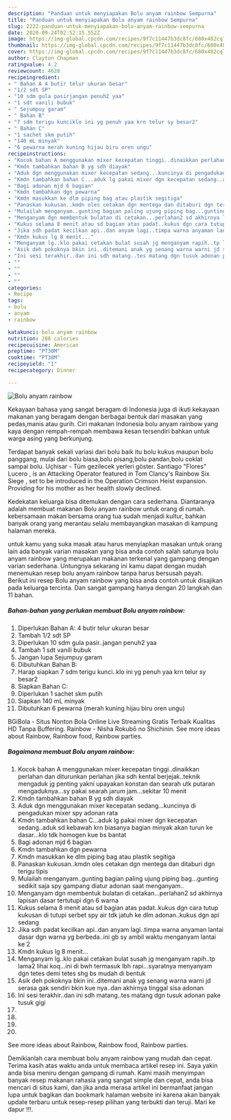 ```yaml
---
description: "Panduan untuk menyiapakan Bolu anyam rainbow Sempurna"
title: "Panduan untuk menyiapakan Bolu anyam rainbow Sempurna"
slug: 2222-panduan-untuk-menyiapakan-bolu-anyam-rainbow-sempurna
date: 2020-09-24T02:52:15.552Z
image: https://img-global.cpcdn.com/recipes/9f7c11447b3dc8fc/680x482cq70/bolu-anyam-rainbow-foto-resep-utama.jpg
thumbnail: https://img-global.cpcdn.com/recipes/9f7c11447b3dc8fc/680x482cq70/bolu-anyam-rainbow-foto-resep-utama.jpg
cover: https://img-global.cpcdn.com/recipes/9f7c11447b3dc8fc/680x482cq70/bolu-anyam-rainbow-foto-resep-utama.jpg
author: Clayton Chapman
ratingvalue: 4.2
reviewcount: 4628
recipeingredient:
- " Bahan A 4 butir telur ukuran besar"
- "1/2 sdt SP"
- "10 sdm gula pasirjangan penuh2 yaa"
- "1 sdt vanili bubuk"
- " Sejumpuy garam"
- " Bahan B"
- "7 sdm terigu kunciklo ini yg penuh yaa krn telur sy besar2"
- " Bahan C"
- "1 sachet skm putih"
- "140 mL minyak"
- "6 pewarna merah kuning hijau biru oren ungu"
recipeinstructions:
- "Kocok bahan A menggunakan mixer kecepatan tinggi..dinaikkan perlahan dan diturunkan perlahan jika sdh kental berjejak..teknik mengaduk jg penting yakni upayakan konstan dan searah utk putaran mengaduknya...sy pakai searah jarum jam...sekitar 10 menit"
- "Kmdn tambahkan bahan B yg sdh diayak"
- "Aduk dgn menggunakan mixer kecepatan sedang...kuncinya di pengadukan mixer spy adonan rata"
- "Kmdn tambahkan bahan C...aduk lg pakai mixer dgn kecepatan sedang..aduk sd kebawah krn biasanya bagian minyak akan turun ke dasar...klo tdk homogen kue bs bantat"
- "Bagi adonan mjd 6 bagian"
- "Kmdn tambahkan dgn pewarna"
- "Kmdn masukkan ke dlm piping bag atau plastik segitiga"
- "Panaskan kukusan..kmdn oles cetakan dgn mentega dan ditaburi dgn terigu tipis"
- "Mulailah menganyam..gunting bagian paling ujung piping bag...gunting sedikit saja spy gampang diatur adonan saat menganyam.."
- "Menganyam dgn membentuk bulatan di cetakan...perlahan2 sd akhirnya lapisan dasar tertutupi dgn 6 warna"
- "Kukus selama 8 menit atau sd bagian atas padat..kukus dgn cara tutup kukusan di tutupi serbet spy air tdk jatuh ke dlm adonan..kukus dgn api sedang"
- "Jika sdh padat kecilkan api..dan anyam lagi..timpa warna anyaman lantai dasar dgn warna yg berbeda..ini gb sy ambil waktu menganyam lantai ke 2"
- "Kmdn kukus lg 8 menit..."
- "Menganyam lg..klo pakai cetakan bulat susah jg menganyam rapih..tp lama2 lihai koq...ini di bwh termasuk lbh rapi...syaratnya menyanyam dgn tetes demi tetes shg bs mudah di bentuk"
- "Asik deh pokoknya bkin ini..ditemani anak yg senang warna warni jd serasa gak sendiri bkin kue nya..dan akhirnya tinggal sisa adonan"
- "Ini sesi terakhir..dan ini sdh matang..tes matang dgn tusuk adonan pake tusuk gigi"
- ""
- ""
- ""
- ""
categories:
- Recipe
tags:
- bolu
- anyam
- rainbow

katakunci: bolu anyam rainbow 
nutrition: 288 calories
recipecuisine: American
preptime: "PT30M"
cooktime: "PT38M"
recipeyield: "1"
recipecategory: Dinner

---
```



![Bolu anyam rainbow](https://img-global.cpcdn.com/recipes/9f7c11447b3dc8fc/680x482cq70/bolu-anyam-rainbow-foto-resep-utama.jpg)

Kekayaan bahasa yang sangat beragam di Indonesia juga di ikuti kekayaan makanan yang beragam dengan berbagai bentuk dari masakan yang pedas,manis atau gurih. Ciri makanan Indonesia bolu anyam rainbow yang kaya dengan rempah-rempah membawa kesan tersendiri bahkan untuk warga asing yang berkunjung.


Terdapat banyak sekali variasi dari bolu baik itu bolu kukus maupun bolu panggang, mulai dari bolu biasa,bolu pisang,bolu pandan,bolu coklat sampai bolu. Uçhisar - Tüm gezilecek yerleri göster. Santiago &#34;Flores&#34; Lucero , is an Attacking Operator featured in Tom Clancy&#39;s Rainbow Six Siege , set to be introduced in the Operation Crimson Heist expansion. Providing for his mother as her health slowly declined.

Kedekatan keluarga bisa ditemukan dengan cara sederhana. Diantaranya adalah membuat makanan Bolu anyam rainbow untuk orang di rumah. kebersamaan makan bersama orang tua sudah menjadi kultur, bahkan banyak orang yang merantau selalu membayangkan masakan di kampung halaman mereka.

untuk kamu yang suka masak atau harus menyiapkan masakan untuk orang lain ada banyak varian masakan yang bisa anda contoh salah satunya bolu anyam rainbow yang merupakan makanan terkenal yang gampang dengan varian sederhana. Untungnya sekarang ini kamu dapat dengan mudah menemukan resep bolu anyam rainbow tanpa harus bersusah payah.
Berikut ini resep Bolu anyam rainbow yang bisa anda contoh untuk disajikan pada keluarga tercinta. Dan sangat gampang hanya dengan 20 langkah dan 11 bahan.


<!--inarticleads1-->

##### Bahan-bahan yang perlukan membuat Bolu anyam rainbow:

1. Diperlukan  Bahan A: 4 butir telur ukuran besar
1. Tambah 1/2 sdt SP
1. Diperlukan 10 sdm gula pasir..jangan penuh2 yaa
1. Tambah 1 sdt vanili bubuk
1. Jangan lupa  Sejumpuy garam
1. Dibutuhkan  Bahan B:
1. Harap siapkan 7 sdm terigu kunci..klo ini yg penuh yaa krn telur sy besar2
1. Siapkan  Bahan C:
1. Diperlukan 1 sachet skm putih
1. Siapkan 140 mL minyak
1. Dibutuhkan 6 pewarna (merah kuning hijau biru oren ungu)


BGiBola - Situs Nonton Bola Online Live Streaming Gratis Terbaik Kualitas HD Tanpa Buffering. Rainbow - Nisha Rokubō no Shichinin. See more ideas about Rainbow, Rainbow food, Rainbow parties. 

<!--inarticleads2-->

##### Bagaimana membuat  Bolu anyam rainbow:

1. Kocok bahan A menggunakan mixer kecepatan tinggi..dinaikkan perlahan dan diturunkan perlahan jika sdh kental berjejak..teknik mengaduk jg penting yakni upayakan konstan dan searah utk putaran mengaduknya...sy pakai searah jarum jam...sekitar 10 menit
1. Kmdn tambahkan bahan B yg sdh diayak
1. Aduk dgn menggunakan mixer kecepatan sedang...kuncinya di pengadukan mixer spy adonan rata
1. Kmdn tambahkan bahan C...aduk lg pakai mixer dgn kecepatan sedang..aduk sd kebawah krn biasanya bagian minyak akan turun ke dasar...klo tdk homogen kue bs bantat
1. Bagi adonan mjd 6 bagian
1. Kmdn tambahkan dgn pewarna
1. Kmdn masukkan ke dlm piping bag atau plastik segitiga
1. Panaskan kukusan..kmdn oles cetakan dgn mentega dan ditaburi dgn terigu tipis
1. Mulailah menganyam..gunting bagian paling ujung piping bag...gunting sedikit saja spy gampang diatur adonan saat menganyam..
1. Menganyam dgn membentuk bulatan di cetakan...perlahan2 sd akhirnya lapisan dasar tertutupi dgn 6 warna
1. Kukus selama 8 menit atau sd bagian atas padat..kukus dgn cara tutup kukusan di tutupi serbet spy air tdk jatuh ke dlm adonan..kukus dgn api sedang
1. Jika sdh padat kecilkan api..dan anyam lagi..timpa warna anyaman lantai dasar dgn warna yg berbeda..ini gb sy ambil waktu menganyam lantai ke 2
1. Kmdn kukus lg 8 menit...
1. Menganyam lg..klo pakai cetakan bulat susah jg menganyam rapih..tp lama2 lihai koq...ini di bwh termasuk lbh rapi...syaratnya menyanyam dgn tetes demi tetes shg bs mudah di bentuk
1. Asik deh pokoknya bkin ini..ditemani anak yg senang warna warni jd serasa gak sendiri bkin kue nya..dan akhirnya tinggal sisa adonan
1. Ini sesi terakhir..dan ini sdh matang..tes matang dgn tusuk adonan pake tusuk gigi
1. 
1. 
1. 
1. 


See more ideas about Rainbow, Rainbow food, Rainbow parties. 

Demikianlah cara membuat bolu anyam rainbow yang mudah dan cepat. Terima kasih atas waktu anda untuk membaca artikel resep ini. Saya yakin anda bisa meniru dengan gampang di rumah. Kami masih menyimpan banyak resep makanan rahasia yang sangat simple dan cepat, anda bisa mencari di situs kami, dan jika anda merasa artikel ini bermanfaat jangan lupa untuk bagikan dan bookmark halaman website ini karena akan banyak update terbaru untuk resep-resep pilihan yang terbukti dan teruji. Mari ke dapur !!!. 

